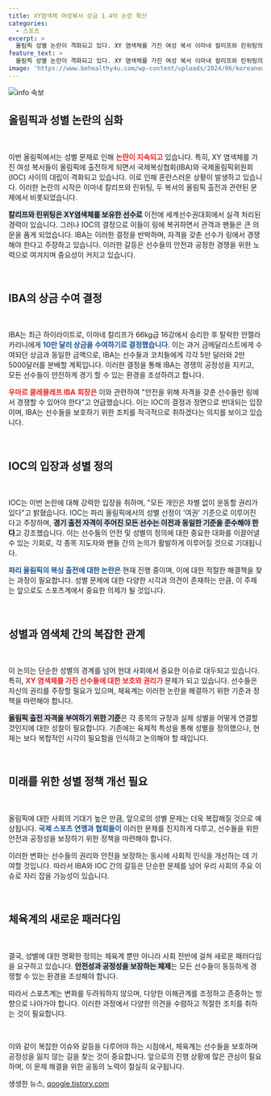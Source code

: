 ```yaml
---
title: XY염색체 여성복서 상금 1.4억 논란 확산
categories:
  - 스포츠
excerpt: >
  올림픽 성별 논란이 격화되고 있다. XY 염색체를 가진 여성 복서 이마네 칼리프와 린위팅의 출전 여부를 두고 IOC와 IBA의 이견이 첨예하게 대립. IBA, 10만 달러 상금 수여 발표하며 자격 갖춘 선수만 링에 서야 주장. 과연 이 논란의 결말은?
feature_text: >
  올림픽 성별 논란이 격화되고 있다. XY 염색체를 가진 여성 복서 이마네 칼리프와 린위팅의 출전 여부를 두고 IOC와 IBA의 이견이 첨예하게 대립. IBA, 10만 달러 상금 수여 발표하며 자격 갖춘 선수만 링에 서야 주장. 과연 이 논란의 결말은?
image: 'https://www.behealthy4u.com/wp-content/uploads/2024/06/koreanews.jpg'
---
```


<p><img src="https://www.behealthy4u.com/wp-content/uploads/2024/06/koreanews.jpg" alt="info 속보" /></p>

<h2 data-ke-size="size26">올림픽과 성별 논란의 심화</h2>

<p data-ke-size="size16">&nbsp;</p>

<p>이번 올림픽에서는 성별 문제로 인해 <b><span style="color: #ee2323;">논란이 지속되고</span></b> 있습니다. 특히, XY 염색체를 가진 여성 복서들이 올림픽에 출전하게 되면서 국제복싱협회(IBA)와 국제올림픽위원회(IOC) 사이의 대립이 격화되고 있습니다. 이로 인해 혼란스러운 상황이 발생하고 있습니다. 이러한 논란의 시작은 이마네 칼리프와 린위팅, 두 복서의 올림픽 출전과 관련된 문제에서 비롯되었습니다.</p>

<p><b><span style="background-color: #21538527;">칼리프와 린위팅은 XY염색체를 보유한 선수로</span></b> 이전에 세계선수권대회에서 실격 처리된 경력이 있습니다. 그러나 IOC의 결정으로 이들이 링에 복귀하면서 관객과 팬들은 큰 의문을 품게 되었습니다. IBA는 이러한 결정을 반박하며, 자격을 갖춘 선수가 링에서 경쟁해야 한다고 주장하고 있습니다. 이러한 갈등은 선수들의 안전과 공정한 경쟁을 위한 노력으로 여겨지며 중요성이 커지고 있습니다.</p>

<p data-ke-size="size16">&nbsp;</p>

<h2 data-ke-size="size26">IBA의 상금 수여 결정</h2>

<p data-ke-size="size16">&nbsp;</p>

<p>IBA는 최근 하이라이트로, 이마네 칼리프가 66kg급 16강에서 승리한 후 탈락한 안젤라 카리니에게 <b><span style="color: #1a5490;">10만 달러 상금을 수여하기로 결정했습니다</span></b>. 이는 과거 금메달리스트에게 수여되던 상금과 동일한 금액으로, IBA는 선수들과 코치들에게 각각 5만 달러와 2만 5000달러를 분배할 계획입니다. 이러한 결정을 통해 IBA는 경쟁의 공정성을 지키고, 모든 선수들이 안전하게 경기 할 수 있는 환경을 조성하려고 합니다.</p>

<p><b><span style="color: #ee2323;">우마르 클레믈레프 IBA 회장은</span></b> 이와 관련하여 "안전을 위해 자격을 갖춘 선수들만 링에서 경쟁할 수 있어야 한다"고 언급했습니다. 이는 IOC의 결정과 정면으로 반대되는 입장이며, IBA는 선수들을 보호하기 위한 조치를 적극적으로 취하겠다는 의지를 보이고 있습니다.</p>

<p data-ke-size="size16">&nbsp;</p>

<h2 data-ke-size="size26">IOC의 입장과 성별 정의</h2>

<p data-ke-size="size16">&nbsp;</p>

<p>IOC는 이번 논란에 대해 강력한 입장을 취하며, "모든 개인은 차별 없이 운동할 권리가 있다"고 밝혔습니다. IOC는 파리 올림픽에서의 성별 선정이 '여권' 기준으로 이루어진다고 주장하며, <b><span style="background-color: #21538527;">경기 출전 자격이 주어진 모든 선수는 이전과 동일한 기준을 준수해야 한다</span></b>고 강조했습니다. 이는 선수들의 안전 및 성별의 정의에 대한 중요한 대화를 이끌어낼 수 있는 기회로, 각 종목 지도자와 팬들 간의 논의가 활발하게 이루어질 것으로 기대됩니다.</p>

<p><b><span style="color: #1a5490;">파리 올림픽의 복싱 출전에 대한 논란은</span></b> 현재 진행 중이며, 이에 대한 적절한 해결책을 찾는 과정이 필요합니다. 성별 문제에 대한 다양한 시각과 의견이 존재하는 만큼, 이 주제는 앞으로도 스포츠계에서 중요한 의제가 될 것입니다.</p>

<p data-ke-size="size16">&nbsp;</p>

<h2 data-ke-size="size26">성별과 염색체 간의 복잡한 관계</h2>

<p data-ke-size="size16">&nbsp;</p>

<p>이 논의는 단순한 성별의 경계를 넘어 현대 사회에서 중요한 이슈로 대두되고 있습니다. 특히, <b><span style="color: #ee2323;">XY 염색체를 가진 선수들에 대한 보호와 권리가</span></b> 문제가 되고 있습니다. 선수들은 자신의 권리를 주장할 필요가 있으며, 체육계는 이러한 논란을 해결하기 위한 기준과 정책을 마련해야 합니다.</p>

<p><b><span style="background-color: #21538527;">올림픽 출전 자격을 부여하기 위한 기준</span></b>은 각 종목의 규정과 실제 성별을 어떻게 연결할 것인지에 대한 성찰이 필요합니다. 기존에는 육체적 특성을 통해 성별을 정의했으나, 현재는 보다 복합적인 시각이 필요함을 인식하고 논의해야 할 때입니다.</p>

<p data-ke-size="size16">&nbsp;</p>

<h2 data-ke-size="size26">미래를 위한 성별 정책 개선 필요</h2>

<p data-ke-size="size16">&nbsp;</p>

<p>올림픽에 대한 사회의 기대가 높은 만큼, 앞으로의 성별 문제는 더욱 복잡해질 것으로 예상됩니다. <b><span style="color: #1a5490;">국제 스포츠 연맹과 협회들이</span></b> 이러한 문제를 진지하게 다루고, 선수들을 위한 안전과 공정성을 보장하기 위한 정책을 마련해야 합니다. </p>

<p>이러한 변화는 선수들의 권리와 안전을 보장하는 동시에 사회적 인식을 개선하는 데 기여할 것입니다. 따라서 IBA와 IOC 간의 갈등은 단순한 문제를 넘어 우리 사회의 주요 이슈로 자리 잡을 가능성이 있습니다.</p>

<p data-ke-size="size16">&nbsp;</p>

<h2 data-ke-size="size26">체육계의 새로운 패러다임</h2>

<p data-ke-size="size16">&nbsp;</p>

<p>결국, 성별에 대한 명확한 정의는 체육계 뿐만 아니라 사회 전반에 걸쳐 새로운 패러다임을 요구하고 있습니다. <b><span style="background-color: #21538527;">안전성과 공정성을 보장하는 체제</span></b>는 모든 선수들이 동등하게 경쟁할 수 있는 환경을 조성해야 합니다. </p>

<p>따라서 스포츠계는 변화를 두려워하지 않으며, 다양한 이해관계를 조정하고 존중하는 방향으로 나아가야 합니다. 이러한 과정에서 다양한 의견을 수렴하고 적절한 조치를 취하는 것이 필요합니다.</p>

<p data-ke-size="size16">&nbsp;</p>

<p>이와 같이 복잡한 이슈와 갈등을 다루어야 하는 시점에서, 체육계는 선수들을 보호하며 공정성을 잃지 않는 길을 찾는 것이 중요합니다. 앞으로의 진행 상황에 많은 관심이 필요하며, 이 문제 해결을 위한 공동의 노력이 절실히 요구됩니다.</p>
생생한 뉴스, <a href="https://qoogle.tistory.com" rel="dofollow">qoogle.tistory.com</a>


